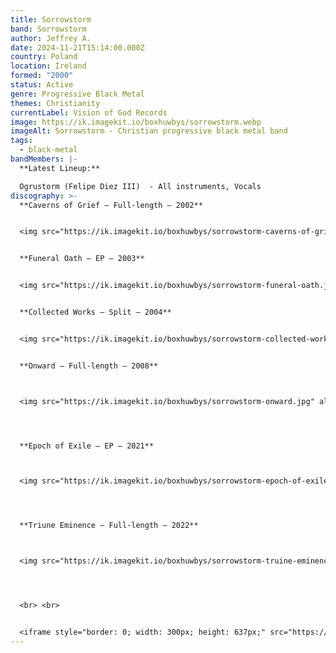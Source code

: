 ```yaml
---
title: Sorrowstorm
band: Sorrowstorm
author: Jeffrey A.
date: 2024-11-21T15:14:00.000Z
country: Poland
location: Ireland
formed: "2000"
status: Active
genre: Progressive Black Metal
themes: Christianity
currentLabel: Vision of God Records
image: https://ik.imagekit.io/boxhuwbys/sorrowstorm.webp
imageAlt: Sorrowstorm - Christian progressive black metal band
tags:
  - black-metal
bandMembers: |-
  **Latest Lineup:**

  Ogrustorm (Felipe Diez III)  - All instruments, Vocals
discography: >-
  **Caverns of Grief – Full-length – 2002**


  <img src="https://ik.imagekit.io/boxhuwbys/sorrowstorm-caverns-of-grief.jpg" alt="Sorrowstorm - Caverns of Grief – Full-length cover" style="width:300px; height:auto;">


  **Funeral Oath – EP – 2003**


  <img src="https://ik.imagekit.io/boxhuwbys/sorrowstorm-funeral-oath.jpg" alt="Sorrowstorm - Funeral Oath - EP cover" style="width:300px; height:auto;">


  **Collected Works – Split – 2004**


  <img src="https://ik.imagekit.io/boxhuwbys/sorrowstorm-collected-works.jpg" alt="Sorrowstorm - Collected Works cover" style="width:300px; height:auto;">


  **Onward – Full-length – 2008**



  <img src="https://ik.imagekit.io/boxhuwbys/sorrowstorm-onward.jpg" alt="Sorrowstorm - Onward – Full-length cover" style="width:300px; height:auto;">




  **Epoch of Exile – EP – 2021**



  <img src="https://ik.imagekit.io/boxhuwbys/sorrowstorm-epoch-of-exile.jpg" alt="Sorrowstorm - Epoch of Exile – EP cover" style="width:300px; height:auto;">




  **Triune Eminence – Full-length – 2022**



  <img src="https://ik.imagekit.io/boxhuwbys/sorrowstorm-truine-eminence.jpg" alt="Sorrowstorm - Triune Eminence – Full-length cover" style="width:300px; height:auto;">




  <br> <br>


  <iframe style="border: 0; width: 300px; height: 637px;" src="https://bandcamp.com/EmbeddedPlayer/album=134617033/size=large/bgcol=333333/linkcol=0f91ff/transparent=true/" seamless><a href="https://visionofgodrecords.bandcamp.com/album/triune-eminence">Triune Eminence by Sorrowstorm</a></iframe>
---
```

